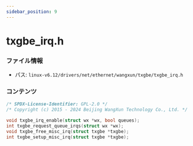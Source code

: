```yaml
---
sidebar_position: 9
---
```

# txgbe_irq.h

### ファイル情報

- パス: `linux-v6.12/drivers/net/ethernet/wangxun/txgbe/txgbe_irq.h`

### コンテンツ

```h
/* SPDX-License-Identifier: GPL-2.0 */
/* Copyright (c) 2015 - 2024 Beijing WangXun Technology Co., Ltd. */

void txgbe_irq_enable(struct wx *wx, bool queues);
int txgbe_request_queue_irqs(struct wx *wx);
void txgbe_free_misc_irq(struct txgbe *txgbe);
int txgbe_setup_misc_irq(struct txgbe *txgbe);

```
